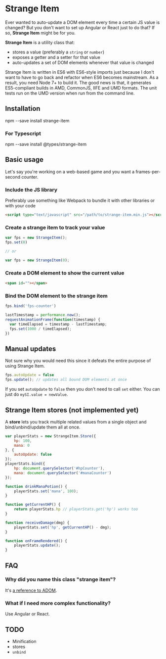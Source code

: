 # Strange Item

Ever wanted to auto-update a DOM element every time a certain JS value is changed? But you don't want to set up Angular or React just to do that? If so, **Strange Item** might be for you.

**Strange Item** is a utility class that:

* stores a value (preferably a `string` or `number`)
* exposes a getter and a setter for that value
* auto-updates a set of DOM elements whenever that value is changed

Strange Item is written in ES6 with ES6-style imports just because I don't want to have to go back and refactor when ES6 becomes mainstream. As a result, you need Node 7+ to build it. The good news is that, it generates ES5-compliant builds in AMD, CommonJS, IIFE and UMD formats. The unit tests run on the UMD version when run from the command line.

## Installation

  npm --save install strange-item

### For Typescript

  npm --save install @types/strange-item

## Basic usage

Let's say you're working on a web-based game and you want a frames-per-second counter.

### Include the JS library

Preferably use something like Webpack to bundle it with other libraries or with your code

```html
<script type="text/javascript" src="/path/to/strange-item.min.js"></script>
```

### Create a strange item to track your value

```js
var fps = new StrangeItem();
fps.set(0)

// or 

var fps = new StrangeItem(0);
```

### Create a DOM element to show the current value

```html
<span id=""></span>
```

### Bind the DOM element to the strange item

```js
fps.bind('fps-counter')
```

```js
lastTimestamp = performance.now();
requestAnimationFrame(function(timestamp) {
  var timeElapsed = timestamp - lastTimestamp;
  fps.set(1000 / timeElapsed);
})
```

## Manual updates

Not sure why you would need this since it defeats the entire purpose of using Strange Item.

```js
fps.autoUpdate = false
fps.update(); // updates all bound DOM elements at once
```

If you set `autoUpdate` to `false` then you don't need to call `set` either. You can just do `mySI.value = newValue`.

## Strange Item stores (not implemented yet)

A **store** lets you track multiple related values from a single object and bind/unbind/update them all at once.

```js
var playerStats = new StrangeItem.Store({
    hp: 100,
    mana: 0
}, {
    autoUpdate: false
});
playerStats.bind({
    hp: document.querySelector('#hpCounter'),
    mana: document.querySelector('#manaCounter')
});

function drinkManaPotion() {
    playerStats.set('mana', 100);
}

function getCurrentHP() {
    return playerStats.hp // playerStats.get('hp') works too
}

function receiveDamage(dmg) {
    playerStats.set('hp', getCurrentHP() - dmg);
}

function onFrameRendered() {
    playerStats.update();
}
```

## FAQ

### Why did you name this class "strange item"?

It's [a reference to ADOM](http://ancardia.wikia.com/wiki/Si).

### What if I need more complex functionality?

Use Angular or React.

## TODO

* Minification
* stores
* `unbind`
